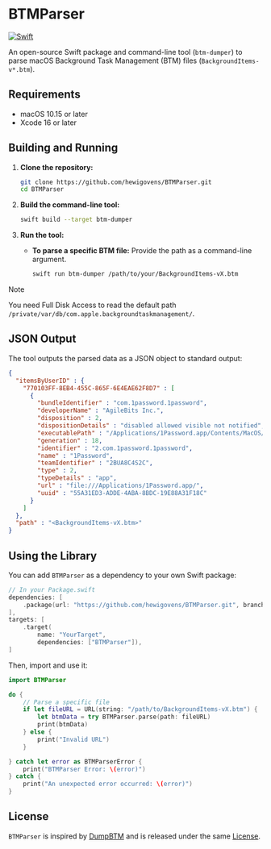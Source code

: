 # BTMParser
[![Swift](https://github.com/hewigovens/BTMParser/actions/workflows/swift.yml/badge.svg)](https://github.com/hewigovens/BTMParser/actions/workflows/swift.yml)

An open-source Swift package and command-line tool (`btm-dumper`) to parse macOS Background Task Management (BTM) files (`BackgroundItems-v*.btm`).

## Requirements

- macOS 10.15 or later
- Xcode 16 or later

## Building and Running

1.  **Clone the repository:**
    ```bash
    git clone https://github.com/hewigovens/BTMParser.git
    cd BTMParser
    ```

2.  **Build the command-line tool:**
    ```bash
    swift build --target btm-dumper
    ```

3.  **Run the tool:**
    -   **To parse a specific BTM file:**
        Provide the path as a command-line argument.
        ```bash
        swift run btm-dumper /path/to/your/BackgroundItems-vX.btm
        ```

> [!NOTE]  
> You need Full Disk Access to read the default path `/private/var/db/com.apple.backgroundtaskmanagement/`.

## JSON Output

The tool outputs the parsed data as a JSON object to standard output:

```json
{
  "itemsByUserID" : {
    "770103FF-8EB4-455C-865F-6E4EAE62F8D7" : [
      {
        "bundleIdentifier" : "com.1password.1password",
        "developerName" : "AgileBits Inc.",
        "disposition" : 2,
        "dispositionDetails" : "disabled allowed visible not notified",
        "executablePath" : "/Applications/1Password.app/Contents/MacOS/1Password",
        "generation" : 18,
        "identifier" : "2.com.1password.1password",
        "name" : "1Password",
        "teamIdentifier" : "2BUA8C4S2C",
        "type" : 2,
        "typeDetails" : "app",
        "url" : "file:///Applications/1Password.app/",
        "uuid" : "55A31ED3-ADDE-4ABA-8BDC-19E88A31F18C"
      }
    ]
  },
  "path" : "<BackgroundItems-vX.btm>"
}
```

## Using the Library

You can add `BTMParser` as a dependency to your own Swift package:

```swift
// In your Package.swift
dependencies: [
    .package(url: "https://github.com/hewigovens/BTMParser.git", branch: "main")
],
targets: [
    .target(
        name: "YourTarget",
        dependencies: ["BTMParser"]),
]

```

Then, import and use it:

```swift
import BTMParser

do {
    // Parse a specific file
    if let fileURL = URL(string: "/path/to/BackgroundItems-vX.btm") {
        let btmData = try BTMParser.parse(path: fileURL)
        print(btmData)
    } else {
        print("Invalid URL")
    }

} catch let error as BTMParserError {
    print("BTMParser Error: \(error)")
} catch {
    print("An unexpected error occurred: \(error)")
}
```

## License

`BTMParser` is inspired by [DumpBTM](https://github.com/objective-see/DumpBTM) and is released under the same [License](./LICENSE).
